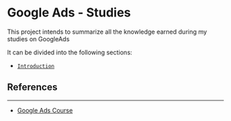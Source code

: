# Google Ads - Studies

This project intends to summarize all the knowledge earned during my studies on GoogleAds

It can be divided into the following sections:

-  [`Introduction`](./01-Introduction.md)

## References
---

- [Google Ads Course](https://www.udemy.com/course/the-ultimate-google-adwords-training-course)